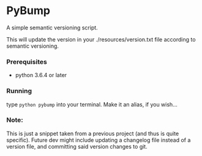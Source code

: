 # PyBump

A simple semantic versioning script.

This will update the version in your ./resources/version.txt file according to
semantic versioning.

### Prerequisites

 - python 3.6.4 or later

### Running

type `python pybump` into your terminal. Make it an alias, if you wish...

### Note:

This is just a snippet taken from a previous project (and thus is quite
specific). Future dev might include updating a changelog file instead of a
version file, and committing said version changes to git.
